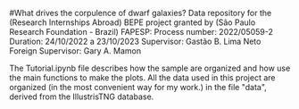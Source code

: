 #What drives the corpulence of dwarf galaxies?
Data repository for the (Research Internships Abroad) BEPE project granted by (São Paulo Research Foundation - Brazil) FAPESP:
Process number: 2022/05059-2
Duration: 24/10/2022 a 23/10/2023
Supervisor: Gastão B. Lima Neto 
Foreign Supervisor: Gary A. Mamon

The Tutorial.ipynb file describes how the sample are organized and how use the main functions to make the plots. All the data used in this project are organized (in the most convenient way for my work.) in the file "data", derived from the IllustrisTNG database. 

